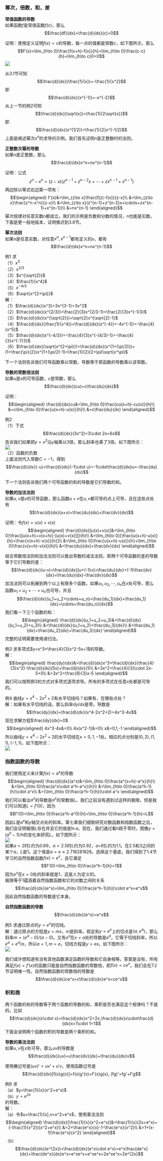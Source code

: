 ### 幂次，倍数，和，差
**常值函数的导数**  
如果函数$f$是常值函数$f(c)$，那么
$$\frac{df}{dx}=\frac{d}{dx}(c)=0$$

证明：使用定义证明$f(x)=c$的导数，每一点的值都是常数$c$，如下图所示。那么
$$f'(x)=\lim_{h\to 0}\frac{f(x+h)-f(x)}{h}=\lim_{h\to 0}\frac{c-c}{h}=\lim_{h\to c}0=0$$
![](030.010.png)

从3.1节可知
$$\frac{d}{dx}(\frac{1}{x})=-\frac{1}{x^2}$$
即
$$\frac{d}{dx}(x^{-1})=-x^{-2}$$
从上一节的例2可知
$$\frac{d}{dx}(\sqrt{x})=\frac{1}{2\sqrt{x}}$$
即
$$\frac{d}{dx}(x^{1/2})=\frac{1}{2}x^{-1/2}$$
上面是阐述幂次$x^n$的求导的示例。我们首先证明$n$是正整数时的法则。

**正整数次幂的导数**  
如果$n$是正整数，那么
$$\frac{d}{dx}x^n=nx^{n-1}$$

证明：公式
$$z^n-x^n=(z-x)(z^{n-1}+z^{n-2}x+\cdots+zx^{n-1}+x^{n-1})$$
两边除以等式右边第一项有：
$$\begin{aligned}
f'(x)&=\lim_{z\to x}\frac{f(z)-f(x)}{z-x}\\
&=\lim_{z\to x}\frac{z^n-x^n}{z-x}\\
&=\lim_{z\to x}(z^{n-1}+z^{n-2}x+\cdots+zx^{n-1}+x^{n-1})\\
&=nx^{n-1}
\end{aligned}$$
幂次规律对任意实数$n$都成立。我们的示例是负数和分数的情况，$n$也能是实数。下面是更一般地版本，证明推迟到3.8节。

**幂次法则**  
如果$n$是任意实数，对任意$x^n,x^{n-1}$都有定义的$x$，都有
$$\frac{d}{dx}x^n=nx^{n-1}$$

例1 求  
（1）$x^3$  
（2）$x^{2/3}$  
（3）$x^{\sqrt{2}}$  
（4）$\frac{1}{x^4}$  
（5）$x^{-4/3}$  
（6）$\sqrt{x^{2+\pi}}$  
解：  
（1）$\frac{d}{dx}(x^3)=3x^{3-1}=3x^2$  
（2）$\frac{d}{dx}(x^{2/3})=\frac{2}{3}x^{2/3-1}=\frac{2}{3}x^{-1/3}$  
（3）$\frac{d}{dx}(x^{\sqrt{2}})=\sqrt{2}x^{\sqrt{2}-1}$  
（4）$\frac{d}{dx}(\frac{1}{x^4})=\frac{d}{dx}(x^{-4})=-4x^{-5}=-\frac{4}{x^5}$  
（5）$\frac{d}{dx}(x^{-4/3})=-\frac{4}{3}x^{-(4/3)-1}=-\frac{4}{3}x^{-7/3}$  
（6）$\frac{d}{dx}(\sqrt{x^{2+\pi}})=\frac{d}{dx}(x^{1+(\pi/2)})=(1+\frac{\pi}{2})x^{1+(\pi/2)-1}=\frac{1}{2}(2+\pi)\sqrt{x^\pi}$

下一个法则告诉我们可导函数乘以常数，导数等于原函数的导数乘以该常数。

**导数的常数倍法则**  
如果$u$是$x$的可导函数，$c$是常数，那么
$$\frac{d}{dx}(cu)=c\frac{du}{dx}$$

证明：
$$\begin{aligned}
\frac{d}{dx}cu&=\lim_{h\to 0}\frac{cu(x+h)-cu(x)}{h}\\
&=c\lim_{h\to 0}\frac{u(x+h)-u(x)}{h}\\
&=c\frac{du}{dx}
\end{aligned}$$

例2  
（1）下式
$$\frac{d}{dx}(3x^2)=3\cdot 2x=6x$$
告诉我们如果把$y=x^2$沿$y$轴乘以3倍，那么斜率也乘了3倍。如下图所示：  
![](030.020.png)  
（2）函数的负数  
上面法则代入常数$C=-1$，得到
$$\frac{d}{dx}(-u)=\frac{d}{dx}(-1\cdot u)=-1\cdot\frac{d}{dx}u=-\frac{du}{dx}$$

下一个法则告诉我们两个可导函数的和的导数是它们导数的和。

**导数的加法法则**  
如果$u,v$是$x$的可导函数，那么函数$u+v$在$u,v$都可导的点上可导，且在这些点处有
$$\frac{d}{dx}(u+v)=\frac{du}{dx}+\frac{dv}{dx}$$

证明：令$f(x)=u(x)+v(x)$
$$\begin{aligned}
\frac{d}{dx}[u(x)+v(x)]&=\lim_{h\to 0}\frac{[u(x+h)+v(x+h)]-[u(x)+v(x)]]}{h}\\
&=\lim_{h\to 0}[\frac{u(x+h)-u(x)}{h}+\frac{v(x+h)-v(x)}{h}]\\
&=\lim_{h\to 0}\frac{u(x+h)-u(x)}{h}+\lim_{h\to 0}\frac{v(x+h)-v(x)}{h}\\
&=\frac{du}{dx}+\frac{dv}{dx}
\end{aligned}$$

结合常数倍法则和加法法则可以推出导数的减法法则，即两个可导函数的差的导数等于它们导数的差：
$$\frac{d}{dx}(u-v)=\frac{d}{dx}[u+(-1)v]=\frac{du}{dx}+(-1)\frac{dv}{dx}=\frac{du}{dx}-\frac{dv}{dx}$$
加法法则可以拓展到两个以上有限多个函数。如果$u_1,u_2,\cdots,u_n$在$x$处可导，那么函数$u_1+u_2+\cdots+u_n$也可导，并且
$$\frac{d}{dx}(u_1+u_2+\cdots+u_n)=\frac{du_1}{dx}+\frac{du_1}{dx}+\cdots+\frac{du_n}{dx}$$
我们看一下三个函数的和：
$$\begin{aligned}
\frac{d}{dx}(u_1+u_2+u_3)&=\frac{d}{dx}((u_1+u_2)+u_3)\\
&=\frac{d}{dx}(u_1+u_2)+\frac{du_3}{dx}\\
&=\frac{du_1}{dx}+\frac{du_2}{dx}+\frac{du_3}{dx}
\end{aligned}$$
完整的证明需要使用递归法。

例3 求多项式$y=x^3+\frac{4}{3}x^2-5x+1$的导数。  
解：
$$\begin{aligned}
\frac{dy}{dx}&=\frac{d}{dx}x^3+\frac{d}{dx}(\frac{4}{3}x^2)-\frac{d}{dx}(5x)+\frac{d}{dx}(1)\\
&=3x^2+\frac{4}{3}\cdot 2x-5+0\\
&=3x^2+\frac{8}{3}x-5
\end{aligned}$$
我们可以按照例3的方式对多项式逐项求导。所有的多项式在任意$x$处都是可导的。

例4 曲线$y=x^4-2x^2+2$有水平切线吗？如果有，在哪些点处？  
解：如果有水平切线的话，那么斜率$dy/dx$是零。导数是
$$\frac{dy}{dx}=\frac{d}{dx}(x^4-2x^2+2)=4x^3-4x$$
现在求解方程$\frac{dy}{dx}=0$
$$\begin{aligned}
4x^3-4x&=0\\
4x(x^2-1)&=0\\
x&=0,1,-1
\end{aligned}$$
所以曲线$y=x^4-2x^2+2$的水平切线在$x=0,1,-1$处。相应的点分别是$(0,2),(1,1),(-1,1)$。如下图所示：  
![](030.040.png)

### 指数函数的导数
我们使用定义来计算$f(x)=a^x$的导数
$$\begin{aligned}
\frac{d}{dx}(a^x)&=\lim_{h\to 0}\frac{a^{x+h}-a^x}{h}\\
&=\lim_{h\to 0}\frac{a^x\cdot a^h-a^x}{h}\\
&=\lim_{h\to 0}\frac{a^h-1}{h}\cdot a^x\\
&=(\lim_{h\to 0}\frac{a^h-1}{h})\cdot a^x
\end{aligned}$$
我们可以看出$a^x$的导数是$a^x$的常数倍$L$。我们之前没有遇到过这样的极限，但是我们可以知道$L=f'(0)$，因为
$$f'(0)=\lim_{h\to 0}\frac{a^h-a^0}{h}=\lim_{h\to 0}\frac{a^h-1}{h}=L$$
因此$L$是$a^x$和$y$轴交点处的斜率。第七章我们细致研究对数函数和指数函数之后，我们会证明极限$L$存在并且它的值是$\ln a$。现在，我们通过看$h$趋于零时，图像$y=(a^h-1)/h$的变化来研究$L$。如下图所示：  
![](030.050.png)  
如果$a=2$时$L$约为0.69，$a=2.5$时$L$约为0.92，$a=$时$L$约为1.1。在2.5和3之间的某个$a$，$L$是1。这个值是$a=e\approx 2.718281828$。选择这个基底，我们得到了1.4节学习的自然指数函数$f(x)=e^x$，且它满足
$$f'(0)=\lim_{h\to 0}\frac{e^h-1}{h}=1$$
因为$e^x$在$x=0$处的斜率就是1，这是人为定义的。  
极限等于1蕴涵着自然指数函数和它的对数之间的关系
$$\frac{d}{dx}(e^x)=\lim_{h\to 0}(\frac{e^h-1}{h})\cdot e^x=e^x$$
因此自然指数函数的导数是它本身。

**自然指数函数的导数**
$$\frac{d}{dx}(e^x)=e^x$$

例5 求通过原点的$y=e^x$的切线。  
解：通过原点的方程是$y=mx$，$m$是斜率。假定和$y=e^x$上的切点是$(a,e^a)$，那么斜率$m=(e^a-0)/(a-0)$。又有$e^x$在$x=a$处的导数是$e^a$，它等于切线斜率，所以$e^a=e^a/a$，所以$a=1,m=e$。切线方程是$y=ex$。如下图所示：  
![](030.060.png)

我们或许想知道有没有其他函数满足函数的导数和它自身相等。答案是没有，所有满足$f(x)=f'(x)$的函数只能是自然指数函数的常数倍，即$f(x)=ce^x$。我们会在7.2节证明唯一性。自然指数函数的常数倍的导数是
$$\frac{d}{dx}ce^x=c\frac{d}{dx}e^x=ce^x$$

### 积和商
两个函数的和的导数等于两个函数的导数的和，乘积是否也满足这个规律吗？不是的。比如
$$\frac{d}{dx}(x\cdot x)=\frac{d}{dx}x^2=2x,\frac{d}{dx}x\cdot\frac{d}{dx}x=1\cdot 1=1$$
下面会说明两个函数的积的导数是两个乘积的和。

**导数的乘法法则**  
如果$u,v$在$x$处可导，那么$uv$的导数是
$$\frac{d}{dx}(uv)=u\frac{dv}{dx}+\frac{du}{dx}v$$

使用撇记号是$(uv)'=uv'+u'v$，使用函数记号是
$$\frac{d}{dx}[f(x)g(x)]=f(x)g'(x)+f'(x)g(x), (fg)'=fg'+f'g$$

例6 求  
（a）$y=\frac{1}{x}(x^2+e^x)$  
（b）$y=e^{2x}$  
的导数。  
解：  
（a）令$u=\frac{1}{x},v=x^2+e^x$，使用乘法法则
$$\begin{aligned}
\frac{d}{dx}[\frac{1}{x}(x^2+e^x)]&=\frac{1}{x}(2x+e^x)+(-\frac{1}{x^2})(x^2+e^x)\\
&=2+\frac{e^x}{x}-1-\frac{e^x}{x^2}\\
&=1+(x-1)\frac{e^x}{x^2}
\end{aligned}$$
（b）
$$\frac{d}{dx}(e^{2x})=\frac{d}{dx}(e^x\cdot e^x)=e^x\frac{de^x}{dx}+\frac{de^x}{dx}e^x=e^xe^x+e^xe^x=2e^xe^x=2e^{2x}$$
